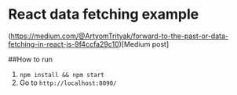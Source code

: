 # React data fetching example

(https://medium.com/@ArtyomTrityak/forward-to-the-past-or-data-fetching-in-react-js-9f4ccfa29c10)[Medium post]

##How to run

1. `npm install && npm start`
2. Go to `http://localhost:8090/`
